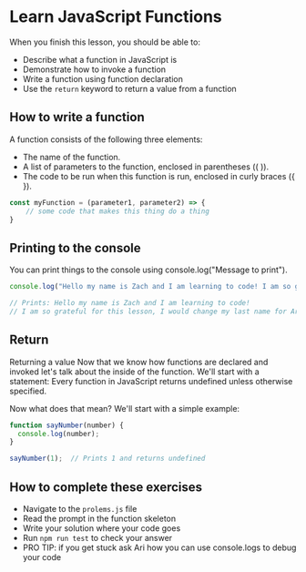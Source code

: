 # Learn JavaScript Functions

When you finish this lesson, you should be able to:

* Describe what a function in JavaScript is
* Demonstrate how to invoke a function
* Write a function using function declaration
* Use the `return` keyword to return a value from a function

## How to write a function

A function consists of the following three elements:

* The name of the function.
* A list of parameters to the function, enclosed in parentheses (( )).
* The code to be run when this function is run, enclosed in curly braces ({ }).

```JavaScript
const myFunction = (parameter1, parameter2) => {
    // some code that makes this thing do a thing
}
```

## Printing to the console

You can print things to the console using console.log("Message to print").

```JavaScript
console.log("Hello my name is Zach and I am learning to code! I am so grateful for this lesson, I would change my last name for Ari")

// Prints: Hello my name is Zach and I am learning to code! 
// I am so grateful for this lesson, I would change my last name for Ari
```

## Return

Returning a value
Now that we know how functions are declared and invoked let's talk about the inside of the function. We'll start with a statement: Every function in JavaScript returns undefined unless otherwise specified.

Now what does that mean? We'll start with a simple example:

```JavaScript
function sayNumber(number) {
  console.log(number);
}

sayNumber(1);  // Prints 1 and returns undefined
```

## How to complete these exercises

* Navigate to the `prolems.js` file
* Read the prompt in the function skeleton
* Write your solution where your code goes
* Run `npm run test` to check your answer
* PRO TIP: if you get stuck ask Ari how you can use console.logs to debug your code
